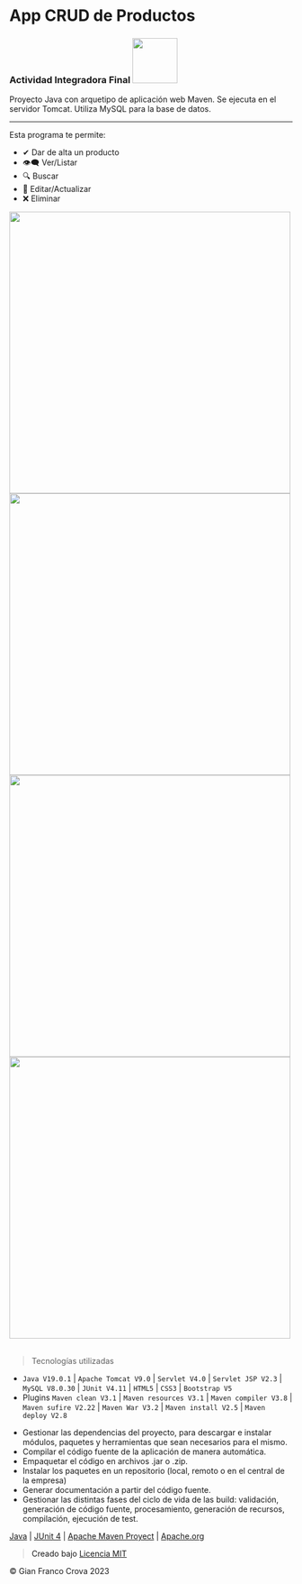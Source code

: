 # App CRUD de Productos
###  Actividad Integradora Final <img src="https://user-images.githubusercontent.com/103906625/212486941-bc65aa27-c85d-4f8c-8c7f-dad5d4dbd09c.png" width="80"/>

 
<p>Proyecto Java con arquetipo de aplicación web Maven. Se ejecuta en el servidor Tomcat. Utiliza MySQL para la base de datos.<p><hr>

Esta programa te permite:
- ✔ Dar de alta un producto
- 👁‍🗨 Ver/Listar
- 🔍 Buscar
- 💫 Editar/Actualizar
- ❌ Eliminar
</p>
<div>
  <img src="https://user-images.githubusercontent.com/103906625/212483615-3b2e12a1-b7fe-4e82-861f-13df875fe440.jpeg" width="500"/>
  <img src="https://user-images.githubusercontent.com/103906625/212483657-a2525d85-3989-4e5b-86e9-48afcd69712f.jpeg" width="500"/>
  <img src="https://user-images.githubusercontent.com/103906625/212485607-40c3a5d2-f704-4639-82ce-cf8a70be5c22.jpeg" width="500">
  <img src="https://user-images.githubusercontent.com/103906625/212485615-ae2b47f6-ecd7-434d-a0a0-b0fdd79ae3ba.jpeg" width="500">
</div><br>

> Tecnologías utilizadas

- `Java V19.0.1` | `Apache Tomcat V9.0` | `Servlet V4.0` | `Servlet JSP V2.3` | `MySQL V8.0.30` | `JUnit V4.11` | `HTML5` | `CSS3` | `Bootstrap V5`
- Plugins `Maven clean V3.1` | `Maven resources V3.1` | `Maven compiler V3.8` | `Maven sufire V2.22` | `Maven War V3.2` | `Maven install V2.5` | `Maven deploy V2.8`

<!--<img src="https://maven.apache.org/images/maven-logo-black-on-white.png" width="100" height="40">-->

<div align="center">
  <div align="left" >
    <ul>
      <li>Gestionar las dependencias del proyecto, para descargar e instalar módulos, paquetes y herramientas que sean necesarios para el mismo.</li>
      <li>Compilar el código fuente de la aplicación de manera automática.</li>
      <li>Empaquetar el código en archivos .jar o .zip.</li>
      <li>Instalar los paquetes en un repositorio (local, remoto o en el central de la empresa)</li>
      <li>Generar documentación a partir del código fuente.</li>
      <li>Gestionar las distintas fases del ciclo de vida de las build: validación, generación de código fuente, procesamiento, generación de recursos, compilación, ejecución de test.</li>
    </ul>
  </div>
</div>

<!--
> <span>Conexión a base de datos <img src="https://upload.wikimedia.org/wikipedia/en/thumb/d/dd/MySQL_logo.svg/100px-MySQL_logo.svg.png" alt="mysql" height="40"/></span>

``` xml
<dependency>
    <groupId>mysql</groupId>
    <artifactId>mysql-connector-java</artifactId>
    <version>8.0.30</version>
</dependency>
```
-->
<a href="https://www.oracle.com/ar/java/technologies/downloads/" target="_blank">Java</a> |
<a href="https://junit.org/junit4/" target="_blank">JUnit 4</a> |
<a href="https://maven.apache.org/archetypes/maven-archetype-webapp/" target="_blank">Apache Maven Proyect<a/> |
<a href="https://www.apache.org/" target="_blank">Apache.org<a/>


> <p>Creado bajo <a href="https://github.com/gfCrova/abm-Java-cac/blob/main/LICENSE.md">Licencia MIT</a></p>

<p>&copy Gian Franco Crova 2023</p>
